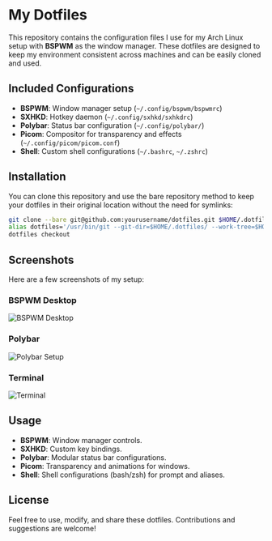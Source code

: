 # My Dotfiles

This repository contains the configuration files I use for my Arch Linux setup with **BSPWM** as the window manager. These dotfiles are designed to keep my environment consistent across machines and can be easily cloned and used.

## Included Configurations

- **BSPWM**: Window manager setup (`~/.config/bspwm/bspwmrc`)
- **SXHKD**: Hotkey daemon (`~/.config/sxhkd/sxhkdrc`)
- **Polybar**: Status bar configuration (`~/.config/polybar/`)
- **Picom**: Compositor for transparency and effects (`~/.config/picom/picom.conf`)
- **Shell**: Custom shell configurations (`~/.bashrc`, `~/.zshrc`)

## Installation

You can clone this repository and use the bare repository method to keep your dotfiles in their original location without the need for symlinks:

```bash
git clone --bare git@github.com:yourusername/dotfiles.git $HOME/.dotfiles
alias dotfiles='/usr/bin/git --git-dir=$HOME/.dotfiles/ --work-tree=$HOME'
dotfiles checkout
```

## Screenshots

Here are a few screenshots of my setup:

### BSPWM Desktop
![BSPWM Desktop](dotfiles/Screenshots/Desktop.png)

### Polybar
![Polybar Setup](dotfiles/Screenshots/Polybar.png)

### Terminal
![Terminal](dotfiles/Screenshots/Terminal.png)

## Usage

- **BSPWM**: Window manager controls.
- **SXHKD**: Custom key bindings.
- **Polybar**: Modular status bar configurations.
- **Picom**: Transparency and animations for windows.
- **Shell**: Shell configurations (bash/zsh) for prompt and aliases.

## License

Feel free to use, modify, and share these dotfiles. Contributions and suggestions are welcome!
